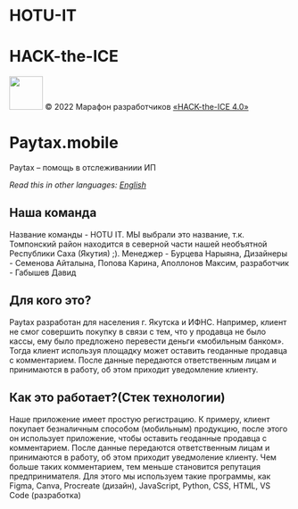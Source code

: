 # HOTU-IT
# HACK-the-ICE
[<img src="https://static.tildacdn.com/tild3161-3361-4131-a662-636334383666/Group_1548.svg" height="60" />](https://ityakutia.com/hack-the-ice)
© 2022 Марафон разработчиков [«HACK-the-ICE 4.0»](https://ityakutia.com/hack-the-ice) 
# Paytax.mobile

Paytax – помощь в отслеживаниии ИП

_Read this in other languages: [English](README.en-US.md)_

## Наша команда

Название команды - HOTU IT. МЫ выбрали это название, т.к. Томпонский район находится в северной части нашей необъятной Республики Саха (Якутия) ;). Менеджер - Бурцева Нарыяна, Дизайнеры - Семенова Айталына, Попова Карина, Аполлонов Максим, разработчик - Габышев Давид

## Для кого это?

Paytax разработан для населения г. Якутска и ИФНС. Например, клиент не смог совершить покупку в связи с тем, что у продавца не было кассы, ему было предложено перевести деньги «мобильным банком». Тогда клиент используя площадку может оставить геоданные продавца с комментарием. После данные передаются ответственным лицам и принимаются в работу, об этом приходит уведомление клиенту.

## Как это работает?(Стек технологии)

Наше приложение имеет простую регистрацию. К примеру, клиент покупает безналичным способом (мобильным) продукцию, после этого он использует приложение, чтобы оставить геоданные продавца с комментарием. После данные передаются ответственным лицам и принимаются в работу, об этом приходит уведмоление клиенту. Чем больше таких комментарием, тем меньше становится репутация предпринимателя. Для этого мы используем такие программы, как Figma, Canva, Procreate (дизайн), JavaScript, Python, CSS, HTML, VS Code (разработка)
